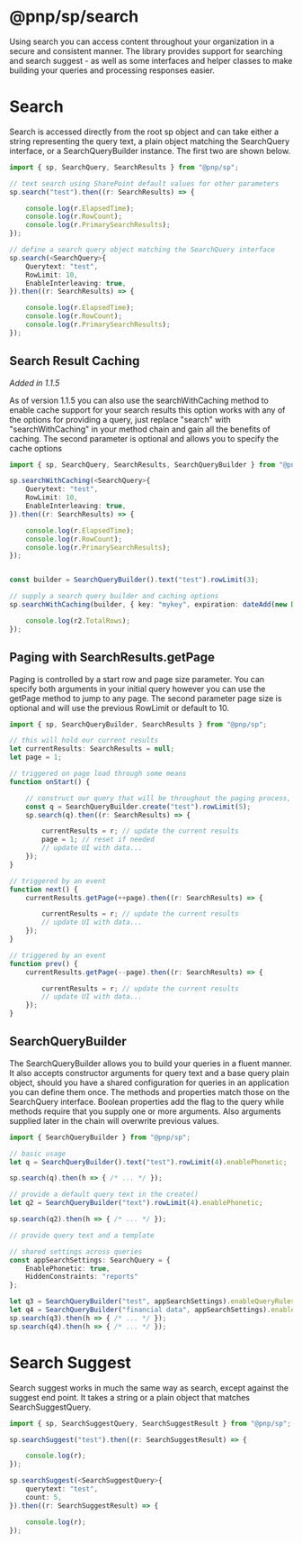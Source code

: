 # @pnp/sp/search

Using search you can access content throughout your organization in a secure and consistent manner. The library provides support for searching and search suggest - as well as some interfaces and helper classes to make building your queries and processing responses easier.

# Search

Search is accessed directly from the root sp object and can take either a string representing the query text, a plain object matching the SearchQuery interface, or a SearchQueryBuilder instance. The first two are shown below.

```TypeScript
import { sp, SearchQuery, SearchResults } from "@pnp/sp";

// text search using SharePoint default values for other parameters
sp.search("test").then((r: SearchResults) => {

    console.log(r.ElapsedTime);
    console.log(r.RowCount);
    console.log(r.PrimarySearchResults);
});

// define a search query object matching the SearchQuery interface
sp.search(<SearchQuery>{
    Querytext: "test",
    RowLimit: 10,
    EnableInterleaving: true,
}).then((r: SearchResults) => {

    console.log(r.ElapsedTime);
    console.log(r.RowCount);
    console.log(r.PrimarySearchResults);
});
```

## Search Result Caching

_Added in 1.1.5_

As of version 1.1.5 you can also use the searchWithCaching method to enable cache support for your search results this option works with any of the options for providing a query, just replace "search" with "searchWithCaching" in your method chain and gain all the benefits of caching. The second parameter is optional and allows you to specify the cache options

```TypeScript
import { sp, SearchQuery, SearchResults, SearchQueryBuilder } from "@pnp/sp";

sp.searchWithCaching(<SearchQuery>{
    Querytext: "test",
    RowLimit: 10,
    EnableInterleaving: true,
}).then((r: SearchResults) => {

    console.log(r.ElapsedTime);
    console.log(r.RowCount);
    console.log(r.PrimarySearchResults);
});


const builder = SearchQueryBuilder().text("test").rowLimit(3);

// supply a search query builder and caching options
sp.searchWithCaching(builder, { key: "mykey", expiration: dateAdd(new Date(), "month", 1) }).then(r2 => {

    console.log(r2.TotalRows);
});
```


## Paging with SearchResults.getPage

Paging is controlled by a start row and page size parameter. You can specify both arguments in your initial query however you can use the getPage method to jump to any page. The second parameter page size is optional and will use the previous RowLimit or default to 10.

```TypeScript
import { sp, SearchQueryBuilder, SearchResults } from "@pnp/sp";

// this will hold our current results
let currentResults: SearchResults = null;
let page = 1;

// triggered on page load through some means
function onStart() {

    // construct our query that will be throughout the paging process, likely from user input
    const q = SearchQueryBuilder.create("test").rowLimit(5);
    sp.search(q).then((r: SearchResults) => {

        currentResults = r; // update the current results
        page = 1; // reset if needed
        // update UI with data...
    });
}

// triggered by an event
function next() {
    currentResults.getPage(++page).then((r: SearchResults) => {

        currentResults = r; // update the current results
        // update UI with data...
    });
}

// triggered by an event
function prev() {
    currentResults.getPage(--page).then((r: SearchResults) => {

        currentResults = r; // update the current results
        // update UI with data...
    });
}
```

## SearchQueryBuilder

The SearchQueryBuilder allows you to build your queries in a fluent manner. It also accepts constructor arguments for query text and a base query plain object, should you have a shared configuration for queries in an application you can define them once. The methods and properties match those on the SearchQuery interface. Boolean properties add the flag to the query while methods require that you supply one or more arguments. Also arguments supplied later in the chain will overwrite previous values.

```TypeScript
import { SearchQueryBuilder } from "@pnp/sp";

// basic usage
let q = SearchQueryBuilder().text("test").rowLimit(4).enablePhonetic;

sp.search(q).then(h => { /* ... */ });

// provide a default query text in the create()
let q2 = SearchQueryBuilder("text").rowLimit(4).enablePhonetic;

sp.search(q2).then(h => { /* ... */ });

// provide query text and a template

// shared settings across queries
const appSearchSettings: SearchQuery = {
    EnablePhonetic: true,
    HiddenConstraints: "reports"
};

let q3 = SearchQueryBuilder("test", appSearchSettings).enableQueryRules;
let q4 = SearchQueryBuilder("financial data", appSearchSettings).enableSorting.enableStemming;
sp.search(q3).then(h => { /* ... */ });
sp.search(q4).then(h => { /* ... */ });
```

# Search Suggest

Search suggest works in much the same way as search, except against the suggest end point. It takes a string or a plain object that matches SearchSuggestQuery.

```TypeScript
import { sp, SearchSuggestQuery, SearchSuggestResult } from "@pnp/sp";

sp.searchSuggest("test").then((r: SearchSuggestResult) => {

    console.log(r);
});

sp.searchSuggest(<SearchSuggestQuery>{
    querytext: "test",
    count: 5,
}).then((r: SearchSuggestResult) => {

    console.log(r);
});
```
